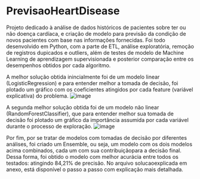 # PrevisaoHeartDisease
Projeto dedicado à análise de dados históricos de pacientes sobre ter ou não doença cardíaca, e criação de modelo para previsão da condição de novos pacientes com base nas informações fornecidas. Foi todo desenvolvido em Python, com a parte de ETL, análise exploratória, remoção de registros dupicados e outliers, além de testes de modelo de Machine Learning de aprendizagem supervisionada e posterior comparação entre os desempenhos obtidos por cada algoritmo.

A melhor solução obtida inincialmente foi de um modelo linear (LogisticRegression) e para entender melhor a tomada de decisão, foi plotado um gráfico com os coeficientes atingidos por cada feature (variável explicativa) do problema.
![image](https://github.com/augustorvasques/PrevisaoHeartDisease/assets/166548437/981132d5-9d5f-475b-a41f-c566e509f2f6)

A segunda melhor solução obtida foi de um modelo não linear (RandomForestClassifier), que para entender melhor sua tomada de decisão foi plotado um gráfico da importância assumida por cada variável durante o processo de exploração.
![image](https://github.com/augustorvasques/PrevisaoHeartDisease/assets/166548437/782a8842-5706-4da1-a9dd-566ecfdfe5e4)

Por fim, por se tratar de modelos com tomadas de decisão por diferentes análises, foi criado um Ensemble, ou seja, um modelo com os dois modelos acima combinados, cada um com sua contribuiçãopara a decisão final.
Dessa forma, foi obtido o modelo com melhor acurácia entre todos os testados: atingindo 84,21% de precisão.
No arquivo solucaoexplicada em anexo, está disponível o passo a passo com explicação mais detalhada.
